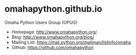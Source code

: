 # omahapython.github.io

Omaha Python Users Group (OPUG)

- Homepage: http://www.omahapython.org/
- Blog: http://www.omahapython.org/blog/
- Mailing List: https://mail.python.org/mailman/listinfo/omaha
- Github: https://github.com/omahapython
